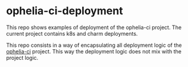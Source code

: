 # ophelia-ci-deployment

This repo shows examples of deployment of the ophelia-ci project. The current project contains k8s and charm deployments.

This repo consists in a way of encapsulating all deployment logic of the [ophelia-ci](https://www.github.com/EdmilsonRodrigues/ophelia-ci) project. This way the deployment logic does not mix with the project logic.